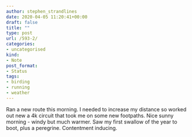 ```yaml
---
author: stephen_strandlines
date: 2020-04-05 11:20:41+00:00
draft: false
title: ""
type: post
url: /593-2/
categories:
- uncategorised
kind:
- Note
post_format:
- Status
tags:
- birding
- running
- weather
---
```


Ran a new route this morning. I needed to increase my distance so worked out new a 4k circuit that took me on some new footpaths. Nice sunny morning - windy but much warmer. Saw my first swallow of the year to boot, plus a peregrine. Contentment inducing.
